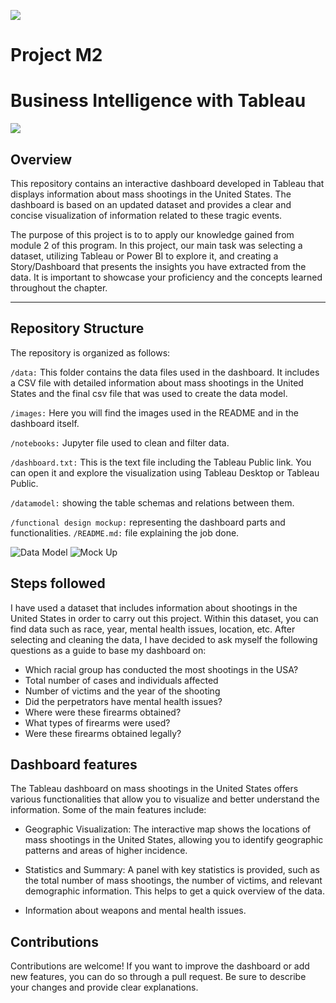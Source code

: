 <p align="left"><img src="https://cdn-images-1.medium.com/max/184/1*2GDcaeYIx_bQAZLxWM4PsQ@2x.png"></p>

# Project M2 
# Business Intelligence with Tableau

<p align="left"><img src="https://unilytics.com/wp-content/uploads/2017/02/challenge-accepted.png"></p>

## Overview

This repository contains an interactive dashboard developed in Tableau that displays information about mass shootings in the United States. The dashboard is based on an updated dataset and provides a clear and concise visualization of information related to these tragic events.

The purpose of this project is to to apply our knowledge gained from module 2 of this program. In this project, our main task was selecting a dataset, utilizing Tableau or Power BI to explore it, and creating a Story/Dashboard that presents the insights you have extracted from the data. It is important to showcase your proficiency and the concepts learned throughout the chapter.

---

## Repository Structure

The repository is organized as follows:

```/data:``` This folder contains the data files used in the dashboard. It includes a CSV file with detailed information about mass shootings in the United States and the final csv file that was used to create the data model.

```/images:``` Here you will find the images used in the README and in the dashboard itself.

```/notebooks:``` Jupyter file used to clean and filter data.

```/dashboard.txt:``` This is the text file including the Tableau Public link. You can open it and explore the visualization using Tableau Desktop or Tableau Public.

```/datamodel:``` showing the table schemas and relations between them.

```/functional design mockup:``` representing the dashboard parts and functionalities.
```/README.md:``` file explaining the job done.

![Data Model](images/datamodel.png)
![Mock Up](images/mockup.png)


## Steps followed

I have used a dataset that includes information about shootings in the United States in order to carry out this project. Within this dataset, you can find data such as race, year, mental health issues, location, etc. After selecting and cleaning the data, I have decided to ask myself the following questions as a guide to base my dashboard on:

- Which racial group has conducted the most shootings in the USA?
- Total number of cases and individuals affected
- Number of victims and the year of the shooting
- Did the perpetrators have mental health issues?
- Where were these firearms obtained?
- What types of firearms were used?
- Were these firearms obtained legally?


## Dashboard features 

The Tableau dashboard on mass shootings in the United States offers various functionalities that allow you to visualize and better understand the information. Some of the main features include:

- Geographic Visualization: The interactive map shows the locations of mass shootings in the United States, allowing you to identify geographic patterns and areas of higher incidence.


- Statistics and Summary: A panel with key statistics is provided, such as the total number of mass shootings, the number of victims, and relevant demographic information. This helps to get a quick overview of the data.

- Information about weapons and mental health issues.

## Contributions 

Contributions are welcome! If you want to improve the dashboard or add new features, you can do so through a pull request. Be sure to describe your changes and provide clear explanations.